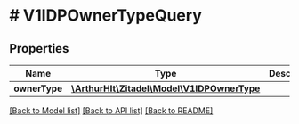 # # V1IDPOwnerTypeQuery

## Properties

Name | Type | Description | Notes
------------ | ------------- | ------------- | -------------
**ownerType** | [**\ArthurHlt\Zitadel\Model\V1IDPOwnerType**](V1IDPOwnerType.md) |  | [optional]

[[Back to Model list]](../../README.md#models) [[Back to API list]](../../README.md#endpoints) [[Back to README]](../../README.md)
